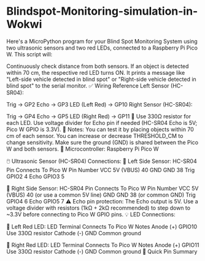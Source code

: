 # Blindspot-Monitoring-simulation-in-Wokwi
Here's a MicroPython program for your Blind Spot Monitoring System using two ultrasonic sensors and two red LEDs, connected to a Raspberry Pi Pico W. This script will:

Continuously check distance from both sensors.
If an object is detected within 70 cm, the respective red LED turns ON.
It prints a message like "Left-side vehicle detected in blind spot" or "Right-side vehicle detected in blind spot" to the serial monitor.
✅ Wiring Reference
Left Sensor (HC-SR04):

Trig → GP2
Echo → GP3
LED (Left Red) → GP10
Right Sensor (HC-SR04):

Trig → GP4
Echo → GP5
LED (Right Red) → GP11
📌 Use 330Ω resistor for each LED. Use voltage divider for Echo pin if needed (HC-SR04 Echo is 5V; Pico W GPIO is 3.3V).
📌 Notes:
You can test it by placing objects within 70 cm of each sensor.
You can increase or decrease THRESHOLD_CM to change sensitivity.
Make sure the ground (GND) is shared between the Pico W and both sensors.
🧠 Microcontroller: Raspberry Pi Pico W

🖱️ Ultrasonic Sensor (HC-SR04) Connections:
🔹 Left Side Sensor:
HC-SR04 Pin	Connects To Pico W	Pin Number
VCC	5V (VBUS)	40
GND	GND	38
Trig	GPIO2	4
Echo	GPIO3	5

🔹 Right Side Sensor:
HC-SR04 Pin	Connects To Pico W	Pin Number
VCC	5V (VBUS)	40 (or use a common 5V line)
GND	GND	38 (or common GND)
Trig	GPIO4	6
Echo	GPIO5	7
⚠️ Echo pin protection: The Echo output is 5V. Use a voltage divider with resistors (1kΩ + 2kΩ recommended) to step down to ~3.3V before connecting to Pico W GPIO pins.
💡 LED Connections:

🔺 Left Red LED:
LED Terminal	Connects To Pico W	Notes
Anode (+)	GPIO10	Use 330Ω resistor
Cathode (-)	GND	Common ground

🔺 Right Red LED:
LED Terminal	Connects To Pico W	Notes
Anode (+)	GPIO11	Use 330Ω resistor
Cathode (-)	GND	Common ground
🔌 Quick Pin Summary

